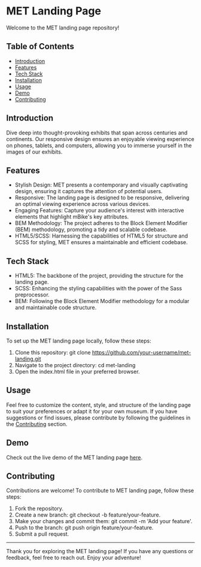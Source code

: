 # MET Landing Page

Welcome to the MET landing page repository!

## Table of Contents

- [Introduction](#introduction)
- [Features](#features)
- [Tech Stack](#tech-stack)
- [Installation](#installation)
- [Usage](#usage)
- [Demo](#demo)
- [Contributing](#contributing)

## Introduction

Dive deep into thought-provoking exhibits that span across centuries and continents. Our responsive design ensures an enjoyable viewing experience on phones, tablets, and computers, allowing you to immerse yourself in the images of our exhibits.

## Features 

- Stylish Design: MET presents a contemporary and visually captivating design, ensuring it captures the attention of potential users.
- Responsive: The landing page is designed to be responsive, delivering an optimal viewing experience across various devices.
- Engaging Features: Capture your audience's interest with interactive elements that highlight mBike's key attributes.
- BEM Methodology: The project adheres to the Block Element Modifier (BEM) methodology, promoting a tidy and scalable codebase.
- HTML5/SCSS: Harnessing the capabilities of HTML5 for structure and SCSS for styling, MET ensures a maintainable and efficient codebase.

## Tech Stack

- HTML5: The backbone of the project, providing the structure for the landing page.
- SCSS: Enhancing the styling capabilities with the power of the Sass preprocessor.
- BEM: Following the Block Element Modifier methodology for a modular and maintainable code structure.

## Installation

To set up the MET landing page locally, follow these steps:

1. Clone this repository: git clone https://github.com/your-username/met-landing.git
2. Navigate to the project directory: cd met-landing
3. Open the index.html file in your preferred browser.

## Usage

Feel free to customize the content, style, and structure of the landing page to suit your preferences or adapt it for your own museum. If you have suggestions or find issues, please contribute by following the guidelines in the [Contributing](#contributing) section.

## Demo

Check out the live demo of the MET landing page [here](https://panindmytro.github.io/layout_landing-page/).

## Contributing

Contributions are welcome! To contribute to MET landing page, follow these steps:

1. Fork the repository.
2. Create a new branch: git checkout -b feature/your-feature.
3. Make your changes and commit them: git commit -m 'Add your feature'.
4. Push to the branch: git push origin feature/your-feature.
5. Submit a pull request.

***

Thank you for exploring the MET landing page! If you have any questions or feedback, feel free to reach out. Enjoy your adventure! 
